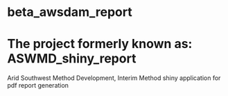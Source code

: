 # beta_awsdam_report
# The project formerly known as: ASWMD_shiny_report
Arid Southwest Method Development, Interim Method shiny application for pdf report generation
